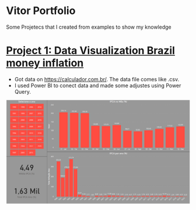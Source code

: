 # Vitor Portfolio
Some Projetecs that I created from examples to show my knowledge

# [Project 1: Data Visualization Brazil money inflation](https://github.com/vitorms0597/Vitor_Portfolio/blob/main/.PBIX/Infla%C3%A7%C3%A3o.pbix)
* Got data on https://calculador.com.br/. The data file comes like .csv.
* I used Power BI to conect data and made some adjustes using Power Query.

![](/images/Brazil%20inflation.PNG)
